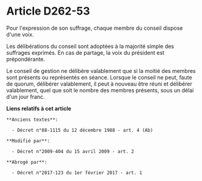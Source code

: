 # Article D262-53

Pour l'expression de son suffrage, chaque membre du conseil dispose d'une voix. 

Les délibérations du conseil sont adoptées à la majorité simple des suffrages exprimés. En cas de partage, la voix du
président est prépondérante. 

Le conseil de gestion ne délibère valablement que si la moitié des membres sont présents ou représentés en séance. Lorsque le
conseil ne peut, faute de quorum, délibérer valablement, il peut à nouveau être réuni et délibérer valablement, quel que soit
le nombre des membres présents, sous un délai d'un jour franc.

**Liens relatifs à cet article**

	**Anciens textes**:

	  - Décret n°88-1115 du 12 décembre 1988 - art. 4 (Ab)

	**Modifié par**:

	  - Décret n°2009-404 du 15 avril 2009 - art. 2

	**Abrogé par**:

	  - Décret n°2017-123 du 1er février 2017 - art. 1
